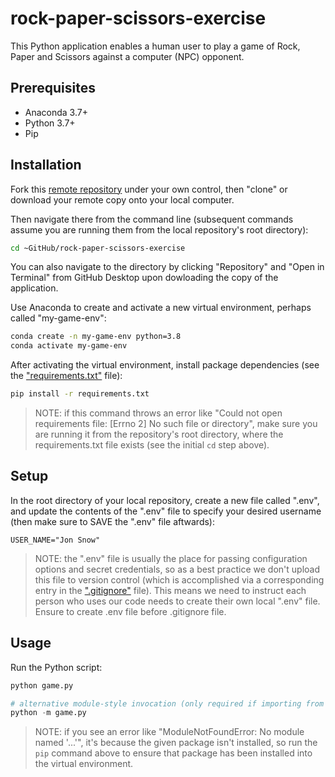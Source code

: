 # rock-paper-scissors-exercise

This Python application enables a human user to play a game of Rock, Paper and Scissors against a computer (NPC) opponent.

## Prerequisites

  + Anaconda 3.7+
  + Python 3.7+
  + Pip

## Installation

Fork this [remote repository](https://github.com/yr999/rock-paper-scissors-exercise) under your own control, then "clone" or download your remote copy onto your local computer.

Then navigate there from the command line (subsequent commands assume you are running them from the local repository's root directory):

```sh
cd ~GitHub/rock-paper-scissors-exercise
```

You can also navigate to the directory by clicking "Repository" and "Open in Terminal" from GitHub Desktop upon dowloading the copy of the application. 

Use Anaconda to create and activate a new virtual environment, perhaps called "my-game-env":

```sh
conda create -n my-game-env python=3.8
conda activate my-game-env
```

After activating the virtual environment, install package dependencies (see the ["requirements.txt"](/requirements.txt) file):

```sh
pip install -r requirements.txt
```

> NOTE: if this command throws an error like "Could not open requirements file: [Errno 2] No such file or directory", make sure you are running it from the repository's root directory, where the requirements.txt file exists (see the initial `cd` step above).

## Setup

In the root directory of your local repository, create a new file called ".env", and update the contents of the ".env" file to specify your desired username (then make sure to SAVE the ".env" file aftwards):

    USER_NAME="Jon Snow"
    

> NOTE: the ".env" file is usually the place for passing configuration options and secret credentials, so as a best practice we don't upload this file to version control (which is accomplished via a corresponding entry in the [".gitignore"](/.gitignore) file). This means we need to instruct each person who uses our code needs to create their own local ".env" file. Ensure to create .env file before .gitignore file. 

## Usage

Run the Python script:

```py
python game.py

# alternative module-style invocation (only required if importing from one file to another):
python -m game.py
```

> NOTE: if you see an error like "ModuleNotFoundError: No module named '...'", it's because the given package isn't installed, so run the `pip` command above to ensure that package has been installed into the virtual environment.